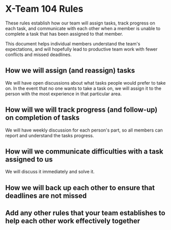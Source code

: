# X-Team 104 Rules

These rules establish how our team will assign tasks,
track progress on each task, and communicate with each other 
when a member is unable to complete a task that has been assigned to that member.

This document helps individual members understand the team's expectations,
and will hopefully lead to productive team work with fewer conflicts
and missed deadlines.

## How we will assign (and reassign) tasks

We will have open discussions about what tasks people would prefer to take on. In the event that no one wants to take a task on, we will assign it to the person with the most experience in that particular area.

## How will we will track progress (and follow-up) on completion of tasks

We will have weekly discussion for each person's part, so all members can report and understand the tasks progress.

## How will we communicate difficulties with a task assigned to us
We will discuss it immediately and solve it. 


## How we will back up each other to ensure that deadlines are not missed



## Add any other rules that your team establishes to help each other work effectively together



